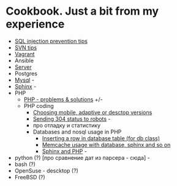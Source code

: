 # Cookbook. Just a bit from my experience


* [SQL injection prevention tips](SQLinjectionPrevention.md) 
* [SVN tips](svn.md) 
* [Vagrant](Vagrant.md) 
* Ansible
* [Server](server.md) 
* Postgres
* [Mysql](Mysql.md) -
* [Sphinx](Sphinx.md) -
* PHP
   * [PHP - problems & solutions](PHPProblems.md) +/-
   * PHP coding
     * [Choosing mobile, adaptive or desctop versions](PHPAdaptiveMobileDesktopVersions.md) 
     * [Sending 304 status to robots](PHPsending304status.md) -
     * про отладку и статистику
     * Databases and nosql usage in PHP 
        * [Inserting a row in database table (for db class)](PHPDBCreateRow.md)
        * [Memcache usage with database, sphinx and so on](PHPDBMemcache.md)
        * [Sphinx and PHP](PHPSphinx.md) -
* python (?) [про сравнение дат из парсера - сюда] -
* bash (?)
* OpenSuse - descktop (?)
* FreeBSD (?)
